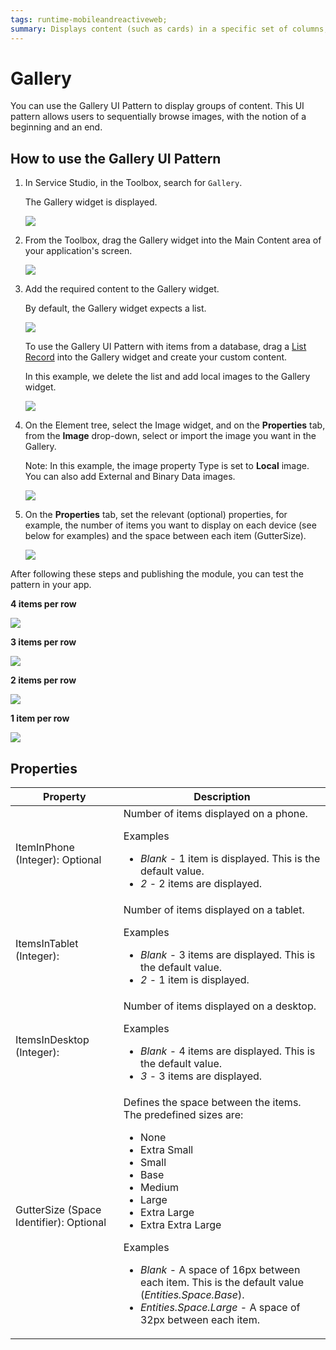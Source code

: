 ```yaml
---
tags: runtime-mobileandreactiveweb;  
summary: Displays content (such as cards) in a specific set of columns, configurable per device type and orientation. 
---
```


# Gallery

You can use the Gallery UI Pattern to display groups of content. This UI pattern allows users to sequentially browse images, with the notion of a beginning and an end. 

## How to use the Gallery UI Pattern

1. In Service Studio, in the Toolbox, search for `Gallery`. 

    The Gallery widget is displayed.

    ![](<images/gallerymob-8-ss.png>)

1. From the Toolbox, drag the Gallery widget into the Main Content area of your application's screen.

    ![](<images/gallerymob-9-ss.png>)

1. Add the required content to the Gallery widget. 

    By default, the Gallery widget expects a list. 

    ![](<images/gallerymob-13-ss.png>)

    To use the Gallery UI Pattern with items from a database, drag a [List Record](<../../../../ref/lang/auto/Class.List Records Widget.md>) into the Gallery widget and create your custom content.

    In this example, we delete the list and add local images to the Gallery widget. 

    ![](<images/gallerymob-10-ss.png>)
 
1. On the Element tree, select the Image widget, and on the **Properties** tab, from the **Image** drop-down, select or import the image you want in the Gallery.

    Note: In this example, the image property Type is set to **Local** image. You can also add External and Binary Data images. 

    ![](<images/gallerymob-11-ss.png>)
  
1. On the **Properties** tab, set the relevant (optional) properties, for example, the number of items you want to display on each device (see below for examples) and the space between each item (GutterSize).

    ![](<images/gallerymob-12-ss.png>)
    
After following these steps and publishing the module, you can test the pattern in your app.

**4 items per row**

![](<images/gallerymob-14-ss.png>)

**3 items per row**
    
![](<images/gallerymob-15-ss.png>)

**2 items per row**

![](<images/gallerymob-16-ss.png>)

**1 item per row**

![](<images/gallerymob-17-ss.png>)

## Properties

| Property | Description |
|---|---|
| ItemInPhone (Integer): Optional |  Number of items displayed on a phone. <p>Examples<ul><li>_Blank_ - 1 item is displayed. This is the default value.</li><li>_2_ - 2 items are displayed.</li></ul></p> |
| ItemsInTablet (Integer):  |  Number of items displayed on a tablet. <p>Examples<ul><li>_Blank_ - 3 items are displayed. This is the default value.</li><li>_2_ - 1 item is displayed.</li></ul></p> |
| ItemsInDesktop (Integer):  |  Number of items displayed on a desktop. <p>Examples<ul><li>_Blank_ - 4 items are displayed. This is the default value.</li><li>_3_ - 3 items are displayed.</li></ul></p> |
| GutterSize (Space Identifier): Optional  | Defines the space between the items. The predefined sizes are:<p><ul><li>None</li><li>Extra Small</li><li>Small</li><li>Base</li><li>Medium</li><li>Large</li><li>Extra Large</li><li>Extra Extra Large</li></ul></p><p>Examples<ul><li>_Blank_ - A space of 16px between each item. This is the default value (_Entities.Space.Base_). </li><li>_Entities.Space.Large_ - A space of 32px between each item.</li></ul></p> |

